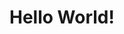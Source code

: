 <!DOCTYPE html>
<html>
    <head>
      <meta charset="utf-8">
      <title>Hello World</title>
    </head>
    <body>
      <h1>Hello World!</h1>
    </body>
</html>
